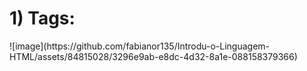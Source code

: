 <h1>1) Tags:</h1>
![image](https://github.com/fabianor135/Introdu-o-Linguagem-HTML/assets/84815028/3296e9ab-e8dc-4d32-8a1e-088158379366)


